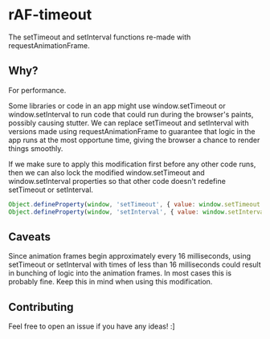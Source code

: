 rAF-timeout
===========

The setTimeout and setInterval functions re-made with requestAnimationFrame.

Why?
----

For performance.

Some libraries or code in an app might use window.setTimeout or
window.setInterval to run code that could run during the browser's paints,
possibly causing stutter. We can replace setTimeout and setInterval with
versions made using requestAnimationFrame to guarantee that logic in the app
runs at the most opportune time, giving the browser a chance to render things
smoothly.

If we make sure to apply this modification first before any other code runs,
then we can also lock the modified window.setTimeout and window.setInterval
properties so that other code doesn't redefine setTimeout or setInterval.

```js
Object.defineProperty(window, 'setTimeout', { value: window.setTimeout  , configurable: false, writable: false })
Object.defineProperty(window, 'setInterval', { value: window.setInterval, configurable: false, writable: false })
```

Caveats
-------

Since animation frames begin approximately every 16 milliseconds, using
setTimeout or setInterval with times of less than 16 milliseconds could result
in bunching of logic into the animation frames. In most cases this is probably
fine. Keep this in mind when using this modification.

Contributing
------------

Feel free to open an issue if you have any ideas! :]
